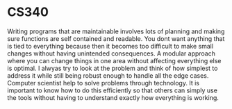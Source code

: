 # CS340

Writing programs that are maintainable involves lots of planning and making sure functions are self contained and readable. 
You dont want anything that is tied to everything because then it becomes too difficult to make small changes without having unintended consequences. A modular approach where you can change things in one area without affecting everything else is optimal.
I alwyas try to look at the problem and think of how simplest to address it while still being robust enough to handle all the edge cases.
Computer scientist help to solve problems through technology. It is important to know how to do this efficiently so that others can simply use the tools without having to understand exactly how everything is working.
